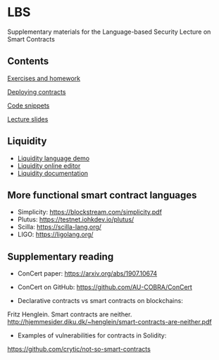 # LBS
Supplementary materials for the Language-based Security Lecture on Smart Contracts

Contents
--------

[Exercises and homework](exercises.md)

[Deploying contracts](try-liquidity.md)

[Code snippets](Code)

[Lecture slides](SmartContractsSlides.pdf)

Liquidity
----------

* [Liquidity language demo](https://www.ocamlpro.com/2018/02/08/liquidity-smart-contract-deploy-live-demo-on-tezos-alphanet-jfla2018/)
* [Liquidity online editor](http://www.liquidity-lang.org/edit/)
* [Liquidity documentation](http://www.liquidity-lang.org/edit/doc/)


More functional smart contract languages
----------------------------------------

* Simplicity: https://blockstream.com/simplicity.pdf
* Plutus: https://testnet.iohkdev.io/plutus/
* Scilla: https://scilla-lang.org/
* LIGO: https://ligolang.org/

Supplementary reading
----------------------

* ConCert paper: https://arxiv.org/abs/1907.10674

* ConCert on GitHub: https://github.com/AU-COBRA/ConCert

* Declarative contracts vs smart contracts on blockchains:

Fritz Henglein. Smart contracts are neither. http://hjemmesider.diku.dk/~henglein/smart-contracts-are-neither.pdf

* Examples of vulnerabilities for contracts in Solidity: 

https://github.com/crytic/not-so-smart-contracts
